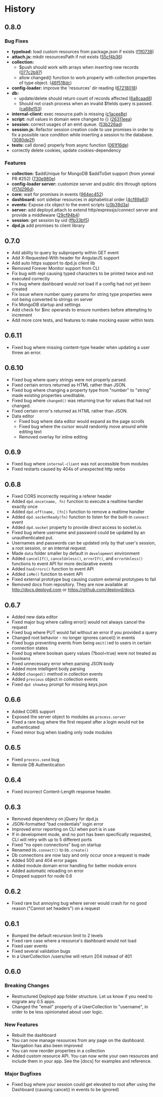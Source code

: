 # History

## 0.8.0

### Bug Fixes
- **typeload:** load custom resources from package.json if exists
  ([f1f0738](https://github.com/deployd/deployd/commit/f1f0738942941b16075fde42ef62dfde6f77bc51))
- **attach.js:** mkdir resourcesPath if not exists
  ([55cf4b36](https://github.com/deployd/deployd/commit/55cf4b366ce951512dac0f06b8fbbcc297c6486a))
- **collection:**
  - $push should work with arrays when inserting new records
  ([077c2b97](https://github.com/deployd/deployd/commit/077c2b97cffee6c14f4f10391c3f78b7055aae8d))
  - allow changed() function to work properly with collection properties of type object.
  ([46f518dc](https://github.com/deployd/deployd/commit/46f518dc876e723c6c87c70a87b6ef7278b6dab4))
- **config-loader:** improve the 'resources' dir reading
  ([67218018](https://github.com/deployd/deployd/commit/672180182306eb305df09e7242af691cdc62235c))
- **db:**
  - update/delete should return count of records affected
  ([6a8caad8](https://github.com/deployd/deployd/commit/6a8caad83e571bf82fdaab3c7bff58cab6d25d42))
  - Should not crash process when an invalid $fields query is passed.
  ([ca68e153](https://github.com/deployd/deployd/commit/ca68e1531e5f692e29b9f67f35540faeb7b60a45))
- **internal-client:** exec resource.path is missing
  ([c1acee8e](https://github.com/deployd/deployd/commit/c1acee8e6ff8de4b5ad1da3bf2dd1f726db0e68c))
- **script:** null values in domain were changed to {}
  ([26311eea](https://github.com/deployd/deployd/commit/26311eea7b0d47bec66f113fca1b1f13bd89ae86))
- **session:** correct usages of an emit queue.
  ([53b226ad](https://github.com/deployd/deployd/commit/53b226ad09b56006ff15edb783a6b5bf5b3f6301))
- **session.js:** Refactor session creation code to use promises in order to fix a possible race condition while inserting a session to the database.
  ([3080de2f](https://github.com/deployd/deployd/commit/3080de2faaeee6dc2d22e6e8f201b60cbf26bff2))
- **tests:** call done() properly from async function
  ([061f16de](https://github.com/deployd/deployd/commit/061f16de29e1ad81e35b817ce72ff604e61d3a77))
- correctly delete cookies, update cookies-dependency


### Features

- **collection:** $addUnique for MongoDB $addToSet support (from yoneal PR #252)
  ([730e980e](https://github.com/deployd/deployd/commit/730e980ec4c1ccaa9b9fc894fba6ee98c2bbcc27))
- **config-loader server:** customize server and public dirs through options
  ([f17d296d](https://github.com/deployd/deployd/commit/f17d296dd879c99222756610fe5604490289d5df))
- **core:** wait for promises in events
  ([964ec452](https://github.com/deployd/deployd/commit/964ec452619e7da7a7f5ce0f87fb6d334dbc21cd))
- **dashboard:** sort sidebar resources in alphabetical order
  ([4cf89a63](https://github.com/deployd/deployd/commit/4cf89a63436179fe26d5af5d9b6e204b43cda606))
- **events:** Expose ctx object to the event scripts
  ([c0b39d3a](https://github.com/deployd/deployd/commit/c0b39d3ae6247a4631647bdf865534931981bf1f))
- **server:** add deployd.attach to extend http/expressjs/connect server and provide a middleware
  ([29cf94b4](https://github.com/deployd/deployd/commit/29cf94b48bd01ec805ab156f7a33ac426ca598a0))
- **session:** get session by uid
  ([ffb33bf5](https://github.com/deployd/deployd/commit/ffb33bf58ba60378de6e30104a4fd54351285175))
- **dpd.js** add promises to client library

## 0.7.0

 - Add ability to query by subproperty within GET event
 - Add X-Requested-With header for AngularJS support
 - Add auto https support to dpd.js client lib
 - Removed Forever Monitor support from CLI
 - Fix bug with repl causing typed characters to be printed twice and not executed correctly
 - Fix bug where dashboard would not load if a config had not yet been created
 - Fix issue where number query params for string type properties were not being converted to strings on server
 - Fix MongoDB startup and settings
 - Add check for $inc operands to ensure numbers before attempting to increment
 - Add more core tests, and features to make mocking
 easier within tests



## 0.6.11

 - Fixed bug where missing content-type header when updating a user threw an error.

## 0.6.10

 - Fixed bug where query strings were not properly parsed.
 - Fixed certain errors returned as HTML rather than JSON.
 - Fixed bug where changing a property type from "number" to "string" made existing properties uneditable.
 - Fixed bug where `changed()` was returning true for values that had not changed.
 - Fixed certain error's returned as HTML rather than JSON.
 - Data editor
   - Fixed bug where data editor would expand as the page scrolls
   - Fixed bug where the cursor would randomly move around while editing text
   - Removed overlay for inline editing

## 0.6.9

 - Fixed bug where `internal-client` was not accessible from modules
 - Fixed restarts caused by 404s of unexpected http verbs

## 0.6.8

 - Fixed CORS incorrectly requiring a referer header
 - Added `dpd.once(name, fn)` function to execute a realtime handler exactly once
 - Added `dpd.off(name, [fn])` function to remove a realtime handler
 - Added `dpd.socketReady(fn)` function to listen for the built-in `connect` event
 - Added `dpd.socket` property to provide direct access to socket.io.
 - Fixed bug where username and password could be updated by an unauthenticated put.
  - Usernames and passwords can be updated only by that user's session, a root session, or an internal request.
 - Made `data` folder smaller by default in `development` environment
 - Added `cancelIf()`, `cancelUnless()`, `errorIf()`, and `errorUnless()` functions to event API for more declarative events
 - Added `hasErrors()` function to event API
 - Added `isMe()` function to event API
 - Fixed external prototype bug causing custom external prototypes to fail
 - Removed docs from repository. They are now available at http://docs.deployd.com or https://github.com/deployd/docs.


## 0.6.7

 - Added new data editor
 - Fixed major bug where calling error() would not always cancel the request
 - Fixed bug where PUT would fail without an error if you provided a query
 - Changed root behavior - no longer ignores cancel() in events
 - Fixed bugs preventing events from being `emit()`ed to users in certain connection states
 - Fixed bug where boolean query values (?bool=true) were not treated as booleans
 - Fixed unnecessary error when parsing JSON body
 - Added more intelligent body parsing
 - Added `changed()` method in collection events
 - Added `previous` object in collection events
 - Fixed `dpd showkey` prompt for missing keys.json

## 0.6.6

 - Added CORS support
 - Exposed the server object to modules as `process.server`
 - Fixed a rare bug where the first request after a login would not be authenticated
 - Fixed minor bug when loading only node modules

## 0.6.5

 - Fixed `process.send` bug
 - Remote DB Authentication

## 0.6.4

 - Fixed incorrect Content-Length response header.

## 0.6.3

 - Removed dependency on jQuery for dpd.js
 - JSON-formatted "bad credentials" login error
 - Improved error reporting on CLI when port is in use
 - If in development mode, and no port has been specifically requested, CLI will retry with up to 5 different ports
 - Fixed "no open connections" bug on startup
 - Renamed `Db.connect()` to `Db.create()`
 - Db connections are now lazy and only occur once a request is made
 - Added 500 and 404 error pages
 - Added module domain error handling for better module errors
 - Added automatic reloading on error
 - Dropped support for node 0.6

## 0.6.2

 - Fixed rare but annoying bug where server would crash for no good reason ("Cannot set headers") on a request

## 0.6.1

 - Bumped the default recursion limit to 2 levels
 - Fixed rare case where a resource's dashboard would not load
 - Fixed user events
 - Fixed several validation bugs
 - In a UserCollection /users/me will return 204 instead of 401

## 0.6.0

### Breaking Changes
 - Restructured Deployd app folder structure. Let us know if you need to migrate any 0.5 apps.
 - Changed the "email" property of a UserCollection to "username", in order to be less opinionated about user logic.

### New Features
 - Rebuilt the dashboard
  - You can now manage resources from any page on the dashboard. Navigation has also been improved
  - You can now reorder properties in a collection
 - Added custom resource API. You can now write your own resources and include them in your app. See the [docs] for examples and reference.

### Major Bugfixes
 - Fixed bug where your session could get elevated to root after using the Dashboard (causing cancel() in events to be ignored)
